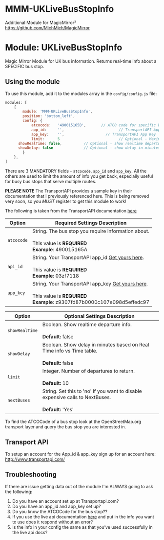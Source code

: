 # MMM-UKLiveBusStopInfo
Additional Module for MagicMirror²  https://github.com/MichMich/MagicMirror

# Module: UKLiveBusStopInfo
Magic Mirror Module for UK bus information. Returns real-time info about a SPECIFIC bus stop.

## Using the module

To use this module, add it to the modules array in the `config/config.js` file:

```javascript
modules: [
    {
		module: 'MMM-UKLiveBusStopInfo',
		position: 'bottom_left',
		config: {
			atcocode: 	'490015165B', 		// ATCO code for specific bus stop
			app_id: 	'', 				        // TransportAPI App ID
			app_key: 	'', 	              // TransportAPI App Key
			limit: 		5  					        // Optional - Maximum results to display.
      showRealTime: false,          // Optional - show realtime departure info
      showDelay: false              // Optional - show delay in minutes based on Real Time info vs Time table
		}
	},
]
```
There are 3 MANDATORY fields - `atcocode`, `app_id` and `app_key`. All the others are used to limit the amount of info you get back, especially useful for busy bus stops that serve multiple routes.

**PLEASE NOTE** The TransportAPI provides a sample key in their documentation that I previously referenced here. This is being removed very soon, so you *MUST* register to get this module to work!

The following is taken from the TransportAPI documentation [here](https://developer.transportapi.com/docs?raml=https://transportapi.com/v3/raml/transportapi.raml##request_uk_bus_stop_atcocode_live_json)

|Option|Required Settings Description|
|---|---|
|`atcocode`|String. The bus stop you require information about.<br><br>This value is **REQUIRED** <br/>**Example**: 490015165A <br />|
|`api_id`|String. Your TransportAPI app_id [Get yours here](https://developer.transportapi.com/signup).<br><br>This value is **REQUIRED**  <br/>**Example**: 03zf7118 <br />|
|`app_key`|String. Your TransportAPI app_key [Get yours here](https://developer.transportapi.com/signup).<br><br>This value is **REQUIRED** <br/>**Example**: z9307fd87b0000c107e098d5effedc97 <br />|

|Option|Optional Settings Description|
|---|---|
|`showRealTime`| Boolean. Show realtime departure info. <br><br>**Default:** false|
|`showDelay`| Boolean. Show delay in minutes based on Real Time info vs Time table. <br><br>**Default:** false|
|`limit`|Integer. Number of departures to return.<br><br>**Default:** 10|
|`nextBuses`|String. Set this to 'no' if you want to disable expensive calls to NextBuses.<br><br>**Default:** 'Yes'|

To find the ATCOCode of a bus stop look at the OpenStreetMap.org transport layer and query the bus stop you are interested in.

## Transport API

To setup an account for the App_id & app_key sign up for an account here: http://www.transportapi.com/

## Troubleshooting

If there are issue getting data out of the module I'm ALWAYS going to ask the following:

1. Do you have an account set up at Transportapi.com?
2. Do you have an app_id and app_key set up?
3. Do you know the ATCOCode for the bus stop??
4. If you use the live api documentation [here](https://developer.transportapi.com/docs?raml=https://transportapi.com/v3/raml/transportapi.raml##uk_bus_stop_atcocode_live_json) and put in the info you want to use does it respond without an error?
5. Is the info in your config the same as that you’ve used successfully in the live api docs?
